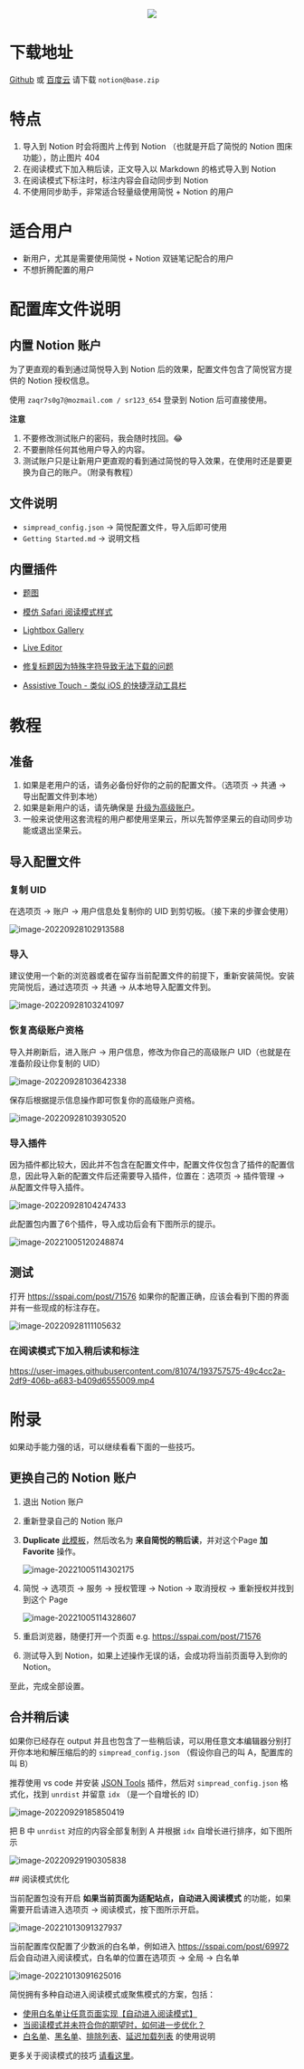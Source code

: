 <p align="center"><img src="https://cdn.jsdelivr.net/gh/23784148/upload-images@main/typora/20221005_1664946661.png" /></p>

# 下载地址

[Github](https://github.com/Kenshin/simpread-configs/releases) 或 [百度云](https://pan.baidu.com/s/1SkFLJ21CKFL4lhWPhEg0iA?pwd=99mq) 请下载 `notion@base.zip` 

# 特点

1. 导入到 Notion 时会将图片上传到 Notion （也就是开启了简悦的 Notion 图床功能），防止图片 404
2. 在阅读模式下加入稍后读，正文导入以 Markdown 的格式导入到 Notion
3. 在阅读模式下标注时，标注内容会自动同步到 Notion
4. 不使用同步助手，非常适合轻量级使用简悦 + Notion 的用户

# 适合用户

- 新用户，尤其是需要使用简悦 + Notion 双链笔记配合的用户
- 不想折腾配置的用户

# 配置库文件说明

## 内置 Notion 账户

为了更直观的看到通过简悦导入到 Notion 后的效果，配置文件包含了简悦官方提供的 Notion 授权信息。

使用 `zaqr7s0g7@mozmail.com / sr123_654` 登录到 Notion 后可直接使用。

**注意**

1. 不要修改测试账户的密码，我会随时找回。😂
2. 不要删除任何其他用户导入的内容。
3. 测试账户只是让新用户更直观的看到通过简悦的导入效果，在使用时还是要更换为自己的账户。（附录有教程）

## 文件说明

- `simpread_config.json` → 简悦配置文件，导入后即可使用
- `Getting Started.md` → 说明文档

## 内置插件

- [题图](https://simpread.ksria.cn/plugins/details/PcmPCT9rgM)
- [模仿 Safari 阅读模式样式](https://simpread.ksria.cn/plugins/details/tbjTx33iAA)
- [Lightbox Gallery](https://simpread.ksria.cn/plugins/details/VQOZdNET2d)
- [Live Editor](https://simpread.ksria.cn/plugins/details/y8Mai5IBwN)

- [修复标题因为特殊字符导致无法下载的问题](https://simpread.ksria.cn/plugins/details/tMGXrU1v0U)
- [Assistive Touch - 类似 iOS 的快捷浮动工具栏](https://simpread.ksria.cn/plugins/details/rsd4UIcDKY)

# 教程

## 准备

1. 如果是老用户的话，请务必备份好你的之前的配置文件。（选项页 → 共通 → 导出配置文件到本地）
2. 如果是新用户的话，请先确保是 [升级为高级账户](https://www.yuque.com/kenshin/simpread/pwpnsx)。
3. 一般来说使用这套流程的用户都使用坚果云，所以先暂停坚果云的自动同步功能或退出坚果云。

## 导入配置文件

### 复制 UID

在选项页 → 账户 → 用户信息处复制你的 UID 到剪切板。（接下来的步骤会使用）

![image-20220928102913588](https://cdn.jsdelivr.net/gh/23784148/upload-images@main/typora/20220928_1664332153.png)

### 导入

建议使用一个新的浏览器或者在留存当前配置文件的前提下，重新安装简悦。安装完简悦后，通过选项页 → 共通 → 从本地导入配置文件到。

![image-20220928103241097](https://cdn.jsdelivr.net/gh/23784148/upload-images@main/typora/20220928_1664332361.png)

### 恢复高级账户资格

导入并刷新后，进入账户 → 用户信息，修改为你自己的高级账户 UID（也就是在准备阶段让你复制的 UID）

![image-20220928103642338](https://cdn.jsdelivr.net/gh/23784148/upload-images@main/typora/20220928_1664332602.png)

保存后根据提示信息操作即可恢复你的高级账户资格。

![image-20220928103930520](https://cdn.jsdelivr.net/gh/23784148/upload-images@main/typora/20220928_1664332770.png)

### 导入插件

因为插件都比较大，因此并不包含在配置文件中，配置文件仅包含了插件的配置信息，因此导入新的配置文件后还需要导入插件，位置在：选项页 → 插件管理 → 从配置文件导入插件。

![image-20220928104247433](https://cdn.jsdelivr.net/gh/23784148/upload-images@main/typora/20220928_1664332967.png)

此配置包内置了6个插件，导入成功后会有下图所示的提示。

![image-20221005120248874](https://cdn.jsdelivr.net/gh/23784148/upload-images@main/typora/20221005_1664942568.png)

## 测试

打开 https://sspai.com/post/71576 如果你的配置正确，应该会看到下图的界面并有一些现成的标注存在。

![image-20220928111105632](https://cdn.jsdelivr.net/gh/23784148/upload-images@main/typora/20220928_1664334665.png)

###  在阅读模式下加入稍后读和标注

https://user-images.githubusercontent.com/81074/193757575-49c4cc2a-2df9-406b-a683-b409d6555009.mp4

# 附录

如果动手能力强的话，可以继续看看下面的一些技巧。

## 更换自己的 Notion 账户

1. 退出 Notion 账户

2. 重新登录自己的 Notion 账户

3. **Duplicate** [此模板](https://simpread-nt-template.notion.site/29b7dc7dd5144f7598bdc6b0b1531a8f?v=10472d6ffb7b4b599f6b0af13ed44a26)，然后改名为 **来自简悦的稍后读**，并对这个Page **加 Favorite** 操作。

   ![image-20221005114302175](https://cdn.jsdelivr.net/gh/23784148/upload-images@main/typora/20221005_1664941382.png)

4. 简悦 → 选项页 → 服务 → 授权管理 → Notion → 取消授权 → 重新授权并找到到这个 Page

   ![image-20221005114328607](https://cdn.jsdelivr.net/gh/23784148/upload-images@main/typora/20221005_1664941408.png)

5. 重启浏览器，随便打开一个页面 e.g. https://sspai.com/post/71576
6. 测试导入到 Notion，如果上述操作无误的话，会成功将当前页面导入到你的 Notion。

至此，完成全部设置。

## 合并稍后读

如果你已经存在 output 并且也包含了一些稍后读，可以用任意文本编辑器分别打开你本地和解压缩后的的 `simpread_config.json` （假设你自己的叫 A，配置库的叫 B）

推荐使用 vs code 并安装 [ JSON Tools](https://marketplace.visualstudio.com/items?itemName=eriklynd.json-tools) 插件，然后对 `simpread_config.json` 格式化，找到 `unrdist`  并留意 `idx` （是一个自增长的 ID）

![image-20220929185850419](https://cdn.jsdelivr.net/gh/23784148/upload-images@main/typora/20220929_1664449130.png)

把 B 中  `unrdist`  对应的内容全部复制到 A 并根据 `idx` 自增长进行排序，如下图所示

![image-20220929190305838](https://cdn.jsdelivr.net/gh/23784148/upload-images@main/typora/20220929_1664449385.png)

## 阅读模式优化

当前配置包没有开启 **如果当前页面为适配站点，自动进入阅读模式** 的功能，如果需要开启请进入选项页 → 阅读模式，按下图所示开启。

![image-20221013091327937](https://cdn.jsdelivr.net/gh/23784148/upload-images@main/typora/20221013_1665623607.png)

当前配置库仅配置了少数派的白名单，例如进入 https://sspai.com/post/69972 后会自动进入阅读模式，白名单的位置在选项页 → 全局 → 白名单

![image-20221013091625016](https://cdn.jsdelivr.net/gh/23784148/upload-images@main/typora/20221013_1665623785.png)

简悦拥有多种自动进入阅读模式或聚焦模式的方案，包括：

- [使用白名单让任意页面实现【自动进入阅读模式】](https://github.com/Kenshin/simpread/discussions/1672)
- [当阅读模式并未符合你的期望时，如何进一步优化？](https://github.com/Kenshin/simpread/discussions/1554)
- [白名单](URL编辑器?id=白名单)、[黑名单](http://ksria.com/simpread/docs/#/URL编辑器?id=黑名单)、[排除列表](http://ksria.com/simpread/docs/#/URL编辑器?id=排除列表)、[延迟加载列表](http://ksria.com/simpread/docs/#/词法分析引擎?id=延迟加载) 的使用说明

更多关于阅读模式的技巧 [请看这里](https://github.com/Kenshin/simpread/discussions?discussions_q=label%3A%22read+mode%22)。